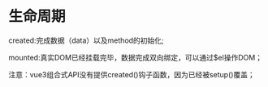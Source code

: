 # 生命周期

created:完成数据（data）以及method的初始化;

mounted:真实DOM已经挂载完毕，数据完成双向绑定，可以通过$el操作DOM；



注意：vue3组合式API没有提供created()钩子函数，因为已经被setup()覆盖；


